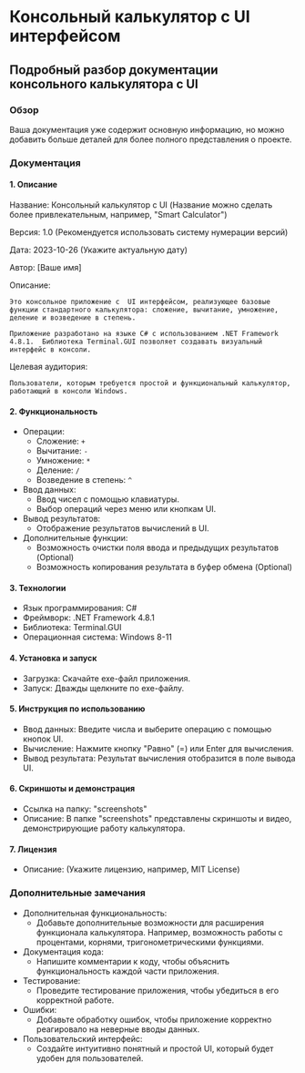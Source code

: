 # Консольный калькулятор с UI интерфейсом
## Подробный разбор документации консольного калькулятора с UI 

### Обзор

Ваша документация уже содержит основную информацию, но можно добавить больше деталей для более полного представления о проекте. 

### Документация

#### 1.  Описание 

Название: Консольный калькулятор с UI (Название можно сделать более привлекательным, например, "Smart Calculator")

Версия: 1.0 (Рекомендуется использовать систему нумерации версий)

Дата: 2023-10-26 (Укажите актуальную дату)

Автор: [Ваше имя]

Описание: 

    Это консольное приложение с  UI интерфейсом, реализующее базовые функции стандартного калькулятора: сложение, вычитание, умножение, деление и возведение в степень. 

    Приложение разработано на языке C# с использованием .NET Framework 4.8.1.  Библиотека Terminal.GUI позволяет создавать визуальный интерфейс в консоли.

Целевая аудитория: 

    Пользователи, которым требуется простой и функциональный калькулятор, работающий в консоли Windows.

#### 2.  Функциональность

* Операции:
    * Сложение: `+`
    * Вычитание: `-`
    * Умножение: `*`
    * Деление: `/`
    * Возведение в степень: `^`
* Ввод данных: 
    * Ввод чисел с помощью клавиатуры.
    * Выбор операций через меню или кнопкам UI.
* Вывод результатов: 
    * Отображение результатов вычислений в UI. 
* Дополнительные функции:
    * Возможность очистки поля ввода и предыдущих результатов (Optional)
    * Возможность копирования результата в буфер обмена (Optional)

#### 3.  Технологии

* Язык программирования: C#
* Фреймворк: .NET Framework 4.8.1
* Библиотека: Terminal.GUI
* Операционная система: Windows 8-11

#### 4.  Установка и запуск

* Загрузка: Скачайте  exe-файл приложения.
* Запуск: Дважды щелкните по  exe-файлу.

#### 5.  Инструкция по использованию

* Ввод данных: Введите числа и выберите операцию с помощью кнопок UI.
* Вычисление: Нажмите кнопку "Равно" (=) или  Enter для вычисления.
* Вывод результата: Результат вычисления отобразится в поле вывода UI. 

#### 6.  Скриншоты и демонстрация

* Ссылка на папку: "screenshots"
* Описание: В папке "screenshots" представлены скриншоты и видео, демонстрирующие работу калькулятора.

#### 7.  Лицензия

* Описание: (Укажите лицензию, например, MIT License)

### Дополнительные замечания 

* Дополнительная функциональность: 
    * Добавьте дополнительные возможности для расширения функционала калькулятора. Например, возможность работы с  процентами,  корнями, тригонометрическими функциями.
* Документация кода:  
    * Напишите комментарии к коду, чтобы объяснить  функциональность  каждой части приложения. 
* Тестирование:  
    * Проведите  тестирование приложения, чтобы  убедиться в его корректной работе. 
* Ошибки: 
    * Добавьте  обработку  ошибок, чтобы приложение корректно реагировало на неверные вводы данных.
* Пользовательский интерфейс:  
    * Создайте  интуитивно понятный  и простой UI, который  будет  удобен  для  пользователей.
